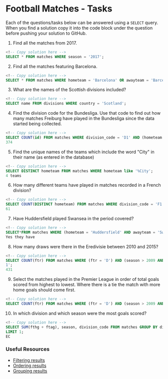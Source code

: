 # Football Matches - Tasks

Each of the questions/tasks below can be answered using a `SELECT` query. When you find a solution copy it into the code block under the question before pushing your solution to GitHub.

1) Find all the matches from 2017.

```sql
<!-- Copy solution here -->
SELECT * FROM matches WHERE season = '2017';

```

2) Find all the matches featuring Barcelona.

```sql
<!-- Copy solution here -->
SELECT * FROM matches WHERE hometeam = 'Barcelona' OR awayteam = 'Barcelona';

```

3) What are the names of the Scottish divisions included?

```sql
<!-- Copy solution here -->
SELECT name FROM divisions WHERE country = 'Scotland'; 

```

4) Find the division code for the Bundesliga. Use that code to find out how many matches Freiburg have played in the Bundesliga since the data started being collected.

```sql
<!-- Copy solution here -->
SELECT COUNT(id) FROM matches WHERE division_code = 'D1' AND (hometeam = 'Freiburg' OR awayteam = 'Freiburg');
374
```

5) Find the unique names of the teams which include the word "City" in their name (as entered in the database)

```sql
<!-- Copy solution here -->
SELECT DISTINCT hometeam FROM matches WHERE hometeam like '%City';
4 teams
```

6) How many different teams have played in matches recorded in a French division?

```sql
<!-- Copy solution here -->
SELECT COUNT(DISTINCT hometeam) FROM matches WHERE division_code = 'F1' OR division_code = 'F2';
61
```

7) Have Huddersfield played Swansea in the period covered?

```sql
<!-- Copy solution here -->
SELECT*FROM matches WHERE (hometeam = 'Huddersfield' AND awayteam = 'Swansea');
Yes they have
```

8) How many draws were there in the Eredivisie between 2010 and 2015?

```sql
<!-- Copy solution here -->
SELECT COUNT(ftr) FROM matches WHERE (ftr = 'D') AND (season > 2009 AND season < 2016) AND division_code = 'N
1';
431
```

9) Select the matches played in the Premier League in order of total goals scored from highest to lowest. Where there is a tie the match with more home goals should come first.

```sql
<!-- Copy solution here -->
SELECT COUNT(ftr) FROM matches WHERE (ftr = 'D') AND (season > 2009 AND season < 2016) AND division_code = 'N1';

```

10) In which division and which season were the most goals scored?

```sql
<!-- Copy solution here -->
SELECT SUM(fthg + ftag), season, division_code FROM matches GROUP BY division_code, season ORDER BY SUM DESC
LIMIT 1;
EC

```

### Useful Resources

- [Filtering results](https://www.w3schools.com/sql/sql_where.asp)
- [Ordering results](https://www.w3schools.com/sql/sql_orderby.asp)
- [Grouping results](https://www.w3schools.com/sql/sql_groupby.asp)